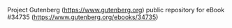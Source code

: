 Project Gutenberg (https://www.gutenberg.org) public repository for eBook #34735 (https://www.gutenberg.org/ebooks/34735)
